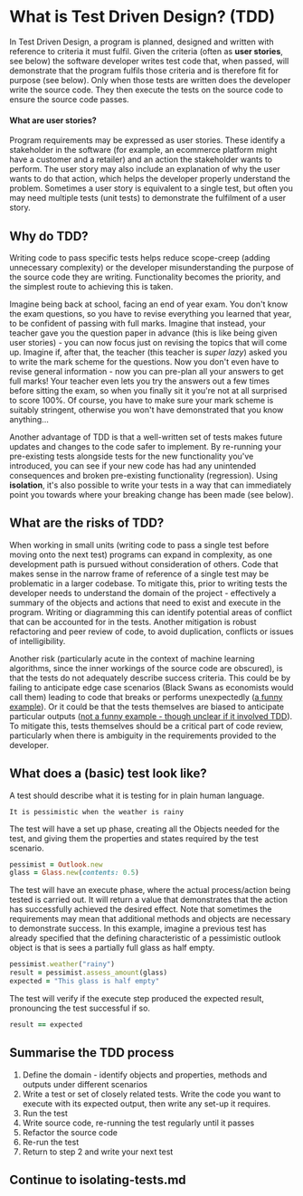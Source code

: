 # What is Test Driven Design? (TDD)
In Test Driven Design, a program is planned, designed and written with reference to criteria it must fulfil. Given the criteria (often as **user stories**, see below) the software developer writes test code that, when passed, will demonstrate that the program fulfils those criteria and is therefore fit for purpose (see below). Only when those tests are written does the developer write the source code. They then execute the tests on the source code to ensure the source code passes.

#### What are user stories?

Program requirements may be expressed as user stories. These identify a stakeholder in the software (for example, an ecommerce platform might have a customer and a retailer) and an action the stakeholder wants to perform. The user story may also include an explanation of why the user wants to do that action, which helps the developer properly understand the problem. Sometimes a user story is equivalent to a single test, but often you may need multiple tests (unit tests) to demonstrate the fulfilment of a user story.

## Why do TDD?

Writing code to pass specific tests helps reduce scope-creep (adding unnecessary complexity) or the developer misunderstanding the purpose of the source code they are writing. Functionality becomes the priority, and the simplest route to achieving this is taken.

Imagine being back at school, facing an end of year exam. You don't know the exam questions, so you have to revise everything you learned that year, to be confident of passing with full marks. Imagine that instead, your teacher gave you the question paper in advance (this is like being given user stories) - you can now focus just on revising the topics that will come up. Imagine if, after that, the teacher (this teacher is *super lazy*) asked you to write the mark scheme for the questions. Now you don't even have to revise general information - now you can pre-plan all your answers to get full marks! Your teacher even lets you try the answers out a few times before sitting the exam, so when you finally sit it you're not at all surprised to score 100%. Of course, you have to make sure your mark scheme is suitably stringent, otherwise you won't have demonstrated that you know anything...

Another advantage of TDD is that a well-written set of tests makes future updates and changes to the code safer to implement. By re-running your pre-existing tests alongside tests for the new functionality you've introduced, you can see if your new code has had any unintended consequences and broken pre-existing functionality (regression). Using **isolation**, it's also possible to write your tests in a way that can immediately point you towards where your breaking change has been made (see below).

## What are the risks of TDD?

When working in small units (writing code to pass a single test before moving onto the next test) programs can expand in complexity, as one development path is pursued without consideration of others. Code that makes sense in the narrow frame of reference of a single test may be problematic in a larger codebase. To mitigate this, prior to writing tests the developer needs to understand the domain of the project - effectively a summary of the objects and actions that need to exist and execute in the program. Writing or diagramming this can identify potential areas of conflict that can be accounted for in the tests. Another mitigation is robust refactoring and peer review of code, to avoid duplication, conflicts or issues of intelligibility.

Another risk (particularly acute in the context of machine learning algorithms, since the inner workings of the source code are obscured), is that the tests do not adequately describe success criteria.  This could be by failing to anticipate edge case scenarios (Black Swans as economists would call them) leading to code that breaks or performs unexpectedly ([a funny example](https://www.wired.com/2015/11/null/)). Or it could be that the tests themselves are biased to anticipate particular outputs ([not a funny example - though unclear if it involved TDD](https://www.foxglove.org.uk/news/c6tv7i7om2jze5pxs409k3oo3dyel0)). To mitigate this, tests themselves should be a critical part of code review, particularly when there is ambiguity in the requirements provided to the developer.

## What does a (basic) test look like?

A test should describe what it is testing for in plain human language.

```
It is pessimistic when the weather is rainy
```

The test will have a set up phase, creating all the Objects needed for the test, and giving them the properties and states required by the test scenario.

```ruby
pessimist = Outlook.new
glass = Glass.new(contents: 0.5)
```

The test will have an execute phase, where the actual process/action being tested is carried out. It will return a value that demonstrates that the action has successfully achieved the desired effect. Note that sometimes the requirements may mean that additional methods and objects are necessary to demonstrate success. In this example, imagine a previous test has already specified that the defining characteristic of a pessimistic outlook object is that is sees a partially full glass as half empty.

```ruby
pessimist.weather("rainy")
result = pessimist.assess_amount(glass)
expected = "This glass is half empty"
```

The test will verify if the execute step produced the expected result, pronouncing the test successful if so.

```ruby
result == expected
```

## Summarise the TDD process
1. Define the domain - identify objects and properties, methods and outputs under different scenarios
1. Write a test or set of closely related tests. Write the code you want to execute with its expected output, then write any set-up it requires.
1. Run the test
1. Write source code, re-running the test regularly until it passes
1. Refactor the source code
1. Re-run the test
1. Return to step 2 and write your next test


## Continue to isolating-tests.md
